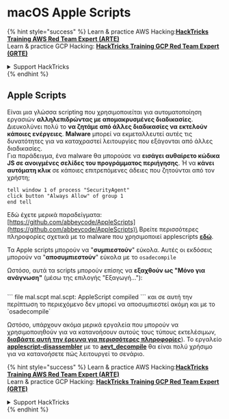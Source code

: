 # macOS Apple Scripts

{% hint style="success" %}
Learn & practice AWS Hacking:<img src="/.gitbook/assets/arte.png" alt="" data-size="line">[**HackTricks Training AWS Red Team Expert (ARTE)**](https://training.hacktricks.xyz/courses/arte)<img src="/.gitbook/assets/arte.png" alt="" data-size="line">\
Learn & practice GCP Hacking: <img src="/.gitbook/assets/grte.png" alt="" data-size="line">[**HackTricks Training GCP Red Team Expert (GRTE)**<img src="/.gitbook/assets/grte.png" alt="" data-size="line">](https://training.hacktricks.xyz/courses/grte)

<details>

<summary>Support HackTricks</summary>

* Check the [**subscription plans**](https://github.com/sponsors/carlospolop)!
* **Join the** 💬 [**Discord group**](https://discord.gg/hRep4RUj7f) or the [**telegram group**](https://t.me/peass) or **follow** us on **Twitter** 🐦 [**@hacktricks\_live**](https://twitter.com/hacktricks\_live)**.**
* **Share hacking tricks by submitting PRs to the** [**HackTricks**](https://github.com/carlospolop/hacktricks) and [**HackTricks Cloud**](https://github.com/carlospolop/hacktricks-cloud) github repos.

</details>
{% endhint %}

## Apple Scripts

Είναι μια γλώσσα scripting που χρησιμοποιείται για αυτοματοποίηση εργασιών **αλληλεπιδρώντας με απομακρυσμένες διαδικασίες**. Διευκολύνει πολύ το **να ζητάμε από άλλες διαδικασίες να εκτελούν κάποιες ενέργειες**. **Malware** μπορεί να εκμεταλλευτεί αυτές τις δυνατότητες για να καταχραστεί λειτουργίες που εξάγονται από άλλες διαδικασίες.\
Για παράδειγμα, ένα malware θα μπορούσε να **εισάγει αυθαίρετο κώδικα JS σε ανοιγμένες σελίδες του προγράμματος περιήγησης**. Ή να **κάνει αυτόματη κλικ** σε κάποιες επιτρεπόμενες άδειες που ζητούνται από τον χρήστη;
```applescript
tell window 1 of process "SecurityAgent"
click button "Always Allow" of group 1
end tell
```
Εδώ έχετε μερικά παραδείγματα: [https://github.com/abbeycode/AppleScripts](https://github.com/abbeycode/AppleScripts)\
Βρείτε περισσότερες πληροφορίες σχετικά με το malware που χρησιμοποιεί applescripts [**εδώ**](https://www.sentinelone.com/blog/how-offensive-actors-use-applescript-for-attacking-macos/).

Τα Apple scripts μπορούν να "**συμπιεστούν**" εύκολα. Αυτές οι εκδόσεις μπορούν να "**αποσυμπιεστούν**" εύκολα με το `osadecompile`

Ωστόσο, αυτά τα scripts μπορούν επίσης να **εξαχθούν ως "Μόνο για ανάγνωση"** (μέσω της επιλογής "Εξαγωγή..."):

<figure><img src="https://github.com/carlospolop/hacktricks/raw/master/.gitbook/assets/image%20(556).png" alt=""><figcaption></figcaption></figure>
```
file mal.scpt
mal.scpt: AppleScript compiled
```
και σε αυτή την περίπτωση το περιεχόμενο δεν μπορεί να αποσυμπιεστεί ακόμη και με το `osadecompile`

Ωστόσο, υπάρχουν ακόμα μερικά εργαλεία που μπορούν να χρησιμοποιηθούν για να κατανοήσουν αυτούς τους τύπους εκτελέσιμων, [**διαβάστε αυτή την έρευνα για περισσότερες πληροφορίες**](https://labs.sentinelone.com/fade-dead-adventures-in-reversing-malicious-run-only-applescripts/)). Το εργαλείο [**applescript-disassembler**](https://github.com/Jinmo/applescript-disassembler) με το [**aevt\_decompile**](https://github.com/SentineLabs/aevt\_decompile) θα είναι πολύ χρήσιμο για να κατανοήσετε πώς λειτουργεί το σενάριο.

{% hint style="success" %}
Learn & practice AWS Hacking:<img src="/.gitbook/assets/arte.png" alt="" data-size="line">[**HackTricks Training AWS Red Team Expert (ARTE)**](https://training.hacktricks.xyz/courses/arte)<img src="/.gitbook/assets/arte.png" alt="" data-size="line">\
Learn & practice GCP Hacking: <img src="/.gitbook/assets/grte.png" alt="" data-size="line">[**HackTricks Training GCP Red Team Expert (GRTE)**<img src="/.gitbook/assets/grte.png" alt="" data-size="line">](https://training.hacktricks.xyz/courses/grte)

<details>

<summary>Support HackTricks</summary>

* Check the [**subscription plans**](https://github.com/sponsors/carlospolop)!
* **Join the** 💬 [**Discord group**](https://discord.gg/hRep4RUj7f) or the [**telegram group**](https://t.me/peass) or **follow** us on **Twitter** 🐦 [**@hacktricks\_live**](https://twitter.com/hacktricks\_live)**.**
* **Share hacking tricks by submitting PRs to the** [**HackTricks**](https://github.com/carlospolop/hacktricks) and [**HackTricks Cloud**](https://github.com/carlospolop/hacktricks-cloud) github repos.

</details>
{% endhint %}
